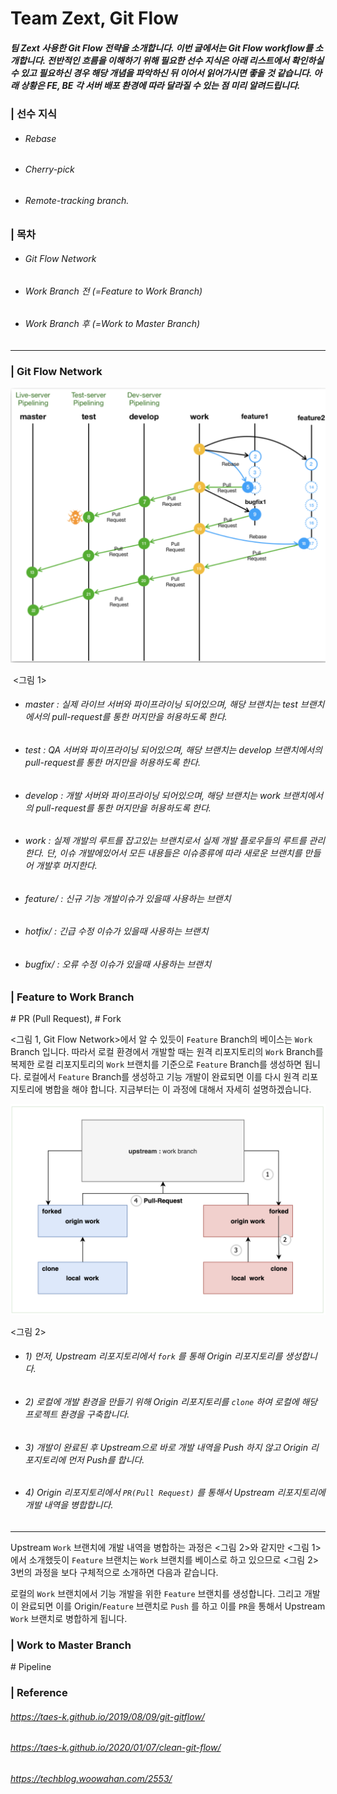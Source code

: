 # Team Zext, Git Flow 

##### 팀 Zext 사용한 Git Flow 전략을 소개합니다. 이번 글에서는 Git Flow workflow를 소개합니다. 전반적인 흐름을 이해하기 위해 필요한 선수 지식은 아래 리스트에서 확인하실 수 있고 필요하신 경우 해당 개념을 파악하신 뒤 이어서 읽어가시면 좋을 것 같습니다. 아래 상황은 FE, BE 각 서버 배포 환경에 따라 달라질 수 있는 점 미리 알려드립니다.

### | 선수 지식

- ###### Rebase

- ###### Cherry-pick

- ###### Remote-tracking branch. 

### | 목차

- ###### Git Flow Network 

- ###### Work Branch 전 (=Feature to Work Branch)

- ###### Work Branch 후 (=Work to Master Branch)

___

### | Git Flow Network 

<img src="./imgs/gitflow_zext_1.png" alt="image-20210815103825570" style="zoom:50%;" />

​							    <그림 1> 

- ###### master : 실제 라이브 서버와 파이프라이닝 되어있으며, 해당 브랜치는 test 브랜치에서의 pull-request를 통한 머지만을 허용하도록 한다.

- ###### test : QA 서버와 파이프라이닝 되어있으며, 해당 브랜치는 develop 브랜치에서의 pull-request를 통한 머지만을 허용하도록 한다.

- ###### develop : 개발 서버와 파이프라이닝 되어있으며, 해당 브랜치는 work 브랜치에서의 pull-request를 통한 머지만을 허용하도록 한다.

- ###### work : 실제 개발의 루트를 잡고있는 브랜치로서 실제 개발 플로우들의 루트를 관리한다. 단, 이슈 개발에있어서 모든 내용들은 이슈종류에 따라 새로운 브랜치를 만들어 개발후 머지한다.

- ###### feature/ : 신규 기능 개발이슈가 있을때 사용하는 브랜치

- ###### hotfix/ : 긴급 수정 이슈가 있을때 사용하는 브랜치

- ###### bugfix/ : 오류 수정 이슈가 있을때 사용하는 브랜치



### | Feature to Work Branch 

\# PR (Pull Request), \# Fork 

<그림 1, Git Flow Network>에서 알 수 있듯이 `Feature` Branch의 베이스는 `Work` Branch 입니다. 따라서 로컬 환경에서 개발할 때는 원격 리포지토리의 `Work` Branch를 복제한 로컬 리포지토리의 `Work` 브랜치를 기준으로 `Feature` Branch를 생성하면 됩니다. 로컬에서 `Feature` Branch를 생성하고 기능 개발이 완료되면 이를 다시 원격 리포지토리에 병합을 해야 합니다. 지금부터는 이 과정에 대해서 자세히 설명하겠습니다. 

![image-20210816150618138](./imgs/gitflow_zext_2.png)

<그림 2> 

- ###### 1) 먼저, Upstream 리포지토리에서 `fork` 를 통해 Origin 리포지토리를 생성합니다. 

- ###### 2) 로컬에 개발 환경을 만들기 위해 Origin 리포지토리를 `clone` 하여 로컬에 해당 프로젝트 환경을 구축합니다. 

- ###### 3) 개발이 완료된 후 Upstream으로 바로 개발 내역을 Push 하지 않고 Origin 리포지토리에 먼저 Push를 합니다. 

- ###### 4) Origin 리포지토리에서 `PR(Pull Request)` 를 통해서 Upstream 리포지토리에 개발 내역을 병합합니다. 

____

 Upstream `Work` 브랜치에 개발 내역을 병합하는 과정은 <그림 2>와 같지만 <그림 1>에서 소개했듯이 `Feature` 브랜치는 `Work` 브랜치를 베이스로 하고 있으므로 <그림 2> 3번의 과정을 보다 구체적으로 소개하면 다음과 같습니다. 

로컬의 `Work` 브랜치에서 기능 개발을 위한 `Feature` 브랜치를 생성합니다. 그리고 개발이 완료되면 이를 Origin/`Feature` 브랜치로 `Push` 를 하고 이를 `PR`을 통해서 Upstream `Work` 브랜치로 병합하게 됩니다. 



### | Work to Master Branch

\# Pipeline 

### | Reference

###### https://taes-k.github.io/2019/08/09/git-gitflow/

###### https://taes-k.github.io/2020/01/07/clean-git-flow/

###### https://techblog.woowahan.com/2553/


